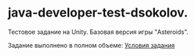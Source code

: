# java-developer-test-dsokolov.
Тестовое задание на Unity. Базовая версия игры "Asteroids".
<p>
Задание выполнено в полном объеме: 
<a href="https://docviewer.yandex.by/view/271347263/?page=1&*=3mMv1juz31S3F2XnPMBgbnSQAjp7InVybCI6InlhLW1haWw6Ly8xNzg0NTUxMzUyMzQ1NjM3NDYvMS4yIiwidGl0bGUiOiJHYW1lIERldmVsb3Blcl8g0YLQtdGB0YLQvtCy0L7QtSDQt9Cw0LTQsNC90LjQtS5wZGYiLCJub2lmcmFtZSI6ZmFsc2UsInVpZCI6IjI3MTM0NzI2MyIsInRzIjoxNjQ0MDU3NjkxMzYxLCJ5dSI6IjE1MjQ5ODcwMzE2MjU1OTM4MjcifQ%3D%3D">Условия задания</a></p>
